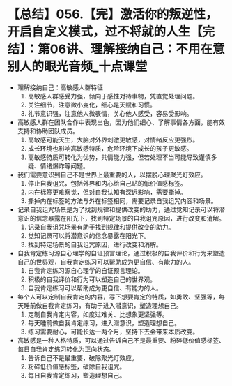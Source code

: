# 【总结】056.【完】激活你的叛逆性，开启自定义模式，过不将就的人生【完结】：第06讲、理解接纳自己：不用在意别人的眼光音频_十点课堂

-   理解接纳自己：高敏感人群特征
    1.  高敏感人群感受力强，倾向于感性对待事物，凭直觉处理问题。
    2.  关注细节，注意微小变化，细心是天赋和习惯。
    3.  礼节意识强，注意他人微表情，关心他人感受，容易受影响。
-   高敏感人群在团队合作中表现出色，因为他们细心、了解事情各方面，能有效支持和协助团队成员。
    1.  高敏感可能天生，大脑对外界刺激更敏感，对情绪反应更强烈。
    2.  成长环境也影响高敏感特质，危险环境下成长的孩子更敏感。
    3.  高敏感特质可转化为优势，共情能力强，但若处理不当可能导致谨慎多疑、情绪爆炸等问题。
-   我们需要意识到自己不是世界上最重要的人，以摆脱心理聚光灯效应。
    1.  停止自我诅咒，包括外界和内心给自己贴的低价值感标签。
    2.  内在标签更难察觉，但对自我认知有深远影响，需要撕掉。
    3.  撕掉内在标签的方法与外在标签相同，需要记录自我诅咒内容和场景。
-   记录自我诅咒场景是为了找到规律和提供改变的助力，通过觉知记录可以将潜意识的信念暴露在阳光下，找到特定场景的自我诅咒原因，进行改变和消解。
    1.  记录自我诅咒场景有助于找到规律和提供改变的助力。
    2.  觉知记录可以将潜意识的信念暴露在阳光下。
    3.  找到特定场景的自我诅咒原因，进行改变和消解。
-   自我肯定练习源自心理学的自证预言理论，通过积极的自我评价和行为来塑造自己的世界观，自我肯定练习可以帮助成为更自信、有能力的人。
    1.  自我肯定练习源自心理学的自证预言理论。
    2.  积极的自我评价和行为可以塑造自己的世界观。
    3.  自我肯定练习可以帮助成为更自信、有能力的人。
-   每个人可以定制自我肯定的内容，写下想要肯定的特质，如勇敢、坚强等，每天睡前做自我肯定练习，有助于进入潜意识，塑造理想自己。
    1.  定制自我肯定内容，如度过难关、比想象更坚强等。
    2.  每天睡前做自我肯定练习，进入潜意识，塑造理想自己。
    3.  练习需要耐心，可能长达一两个月，坚持下去会带来本质改变。
-   高敏感是一种人格特质，可以通过告诉自己不是最重要、粉碎低价值感标签、每日自我肯定练习转化为正向状态。
    1.  告诉自己不是最重要，破除聚光灯效应。
    2.  粉碎低价值感标签，破除自我诅咒。
    3.  每日自我肯定练习，塑造理想自己。